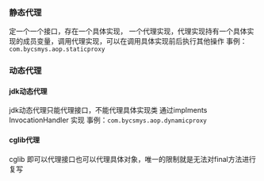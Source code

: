 
### 静态代理
定一个一个接口，存在一个具体实现，
一个代理实现，代理实现持有一个具体实现的成员变量，调用代理实现，可以在调用具体实现前后执行其他操作
事例：`com.bycsmys.aop.staticproxy`

### 动态代理
#### jdk动态代理
jdk动态代理只能代理接口，不能代理具体实现类 通过implments InvocationHandler 实现
事例：`com.bycsmys.aop.dynamicproxy`

#### cglib代理
cglib 即可以代理接口也可以代理具体对象，唯一的限制就是无法对final方法进行复写
